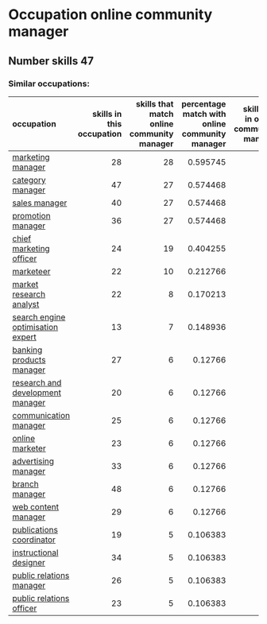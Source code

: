 # Occupation online community manager
## Number skills 47
### Similar occupations:
| occupation                                                                |   skills in this occupation |   skills that match online community manager |   percentage match with online community manager |   skills not in online community manager |
|:--------------------------------------------------------------------------|----------------------------:|---------------------------------------------:|-------------------------------------------------:|-----------------------------------------:|
| [marketing manager](marketing_manager.md)                                 |                          28 |                                           28 |                                         0.595745 |                                        0 |
| [category manager](category_manager.md)                                   |                          47 |                                           27 |                                         0.574468 |                                       20 |
| [sales manager](sales_manager.md)                                         |                          40 |                                           27 |                                         0.574468 |                                       13 |
| [promotion manager](promotion_manager.md)                                 |                          36 |                                           27 |                                         0.574468 |                                        9 |
| [chief marketing officer](chief_marketing_officer.md)                     |                          24 |                                           19 |                                         0.404255 |                                        5 |
| [marketeer](marketeer.md)                                                 |                          22 |                                           10 |                                         0.212766 |                                       12 |
| [market research analyst](market_research_analyst.md)                     |                          22 |                                            8 |                                         0.170213 |                                       14 |
| [search engine optimisation expert](search_engine_optimisation_expert.md) |                          13 |                                            7 |                                         0.148936 |                                        6 |
| [banking products manager](banking_products_manager.md)                   |                          27 |                                            6 |                                         0.12766  |                                       21 |
| [research and development manager](research_and_development_manager.md)   |                          20 |                                            6 |                                         0.12766  |                                       14 |
| [communication manager](communication_manager.md)                         |                          25 |                                            6 |                                         0.12766  |                                       19 |
| [online marketer](online_marketer.md)                                     |                          23 |                                            6 |                                         0.12766  |                                       17 |
| [advertising manager](advertising_manager.md)                             |                          33 |                                            6 |                                         0.12766  |                                       27 |
| [branch manager](branch_manager.md)                                       |                          48 |                                            6 |                                         0.12766  |                                       42 |
| [web content manager](web_content_manager.md)                             |                          29 |                                            6 |                                         0.12766  |                                       23 |
| [publications coordinator](publications_coordinator.md)                   |                          19 |                                            5 |                                         0.106383 |                                       14 |
| [instructional designer](instructional_designer.md)                       |                          34 |                                            5 |                                         0.106383 |                                       29 |
| [public relations manager](public_relations_manager.md)                   |                          26 |                                            5 |                                         0.106383 |                                       21 |
| [public relations officer](public_relations_officer.md)                   |                          23 |                                            5 |                                         0.106383 |                                       18 |
